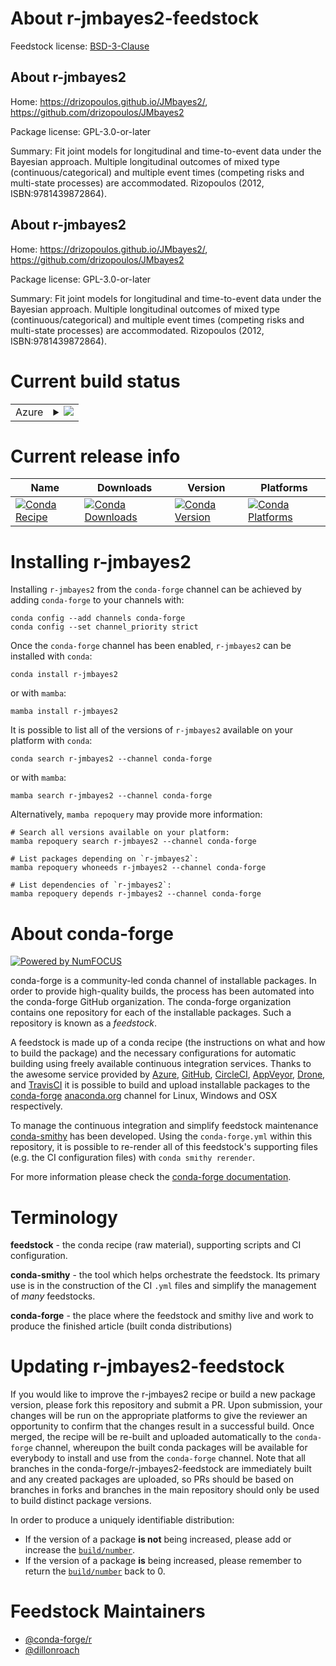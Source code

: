 About r-jmbayes2-feedstock
==========================

Feedstock license: [BSD-3-Clause](https://github.com/conda-forge/r-jmbayes2-feedstock/blob/main/LICENSE.txt)


About r-jmbayes2
----------------

Home: https://drizopoulos.github.io/JMbayes2/, https://github.com/drizopoulos/JMbayes2

Package license: GPL-3.0-or-later

Summary: Fit joint models for longitudinal and time-to-event data under the Bayesian approach. Multiple longitudinal outcomes of mixed type (continuous/categorical) and multiple event times (competing risks and multi-state processes) are accommodated. Rizopoulos (2012, ISBN:9781439872864).

About r-jmbayes2
----------------

Home: https://drizopoulos.github.io/JMbayes2/, https://github.com/drizopoulos/JMbayes2

Package license: GPL-3.0-or-later

Summary: Fit joint models for longitudinal and time-to-event data under the Bayesian approach. Multiple longitudinal outcomes of mixed type (continuous/categorical) and multiple event times (competing risks and multi-state processes) are accommodated. Rizopoulos (2012, ISBN:9781439872864).

Current build status
====================


<table>
    
  <tr>
    <td>Azure</td>
    <td>
      <details>
        <summary>
          <a href="https://dev.azure.com/conda-forge/feedstock-builds/_build/latest?definitionId=20694&branchName=main">
            <img src="https://dev.azure.com/conda-forge/feedstock-builds/_apis/build/status/r-jmbayes2-feedstock?branchName=main">
          </a>
        </summary>
        <table>
          <thead><tr><th>Variant</th><th>Status</th></tr></thead>
          <tbody><tr>
              <td>linux_64_r_base4.2</td>
              <td>
                <a href="https://dev.azure.com/conda-forge/feedstock-builds/_build/latest?definitionId=20694&branchName=main">
                  <img src="https://dev.azure.com/conda-forge/feedstock-builds/_apis/build/status/r-jmbayes2-feedstock?branchName=main&jobName=linux&configuration=linux%20linux_64_r_base4.2" alt="variant">
                </a>
              </td>
            </tr><tr>
              <td>linux_64_r_base4.3</td>
              <td>
                <a href="https://dev.azure.com/conda-forge/feedstock-builds/_build/latest?definitionId=20694&branchName=main">
                  <img src="https://dev.azure.com/conda-forge/feedstock-builds/_apis/build/status/r-jmbayes2-feedstock?branchName=main&jobName=linux&configuration=linux%20linux_64_r_base4.3" alt="variant">
                </a>
              </td>
            </tr><tr>
              <td>osx_64_r_base4.2</td>
              <td>
                <a href="https://dev.azure.com/conda-forge/feedstock-builds/_build/latest?definitionId=20694&branchName=main">
                  <img src="https://dev.azure.com/conda-forge/feedstock-builds/_apis/build/status/r-jmbayes2-feedstock?branchName=main&jobName=osx&configuration=osx%20osx_64_r_base4.2" alt="variant">
                </a>
              </td>
            </tr><tr>
              <td>osx_64_r_base4.3</td>
              <td>
                <a href="https://dev.azure.com/conda-forge/feedstock-builds/_build/latest?definitionId=20694&branchName=main">
                  <img src="https://dev.azure.com/conda-forge/feedstock-builds/_apis/build/status/r-jmbayes2-feedstock?branchName=main&jobName=osx&configuration=osx%20osx_64_r_base4.3" alt="variant">
                </a>
              </td>
            </tr>
          </tbody>
        </table>
      </details>
    </td>
  </tr>
</table>

Current release info
====================

| Name | Downloads | Version | Platforms |
| --- | --- | --- | --- |
| [![Conda Recipe](https://img.shields.io/badge/recipe-r--jmbayes2-green.svg)](https://anaconda.org/conda-forge/r-jmbayes2) | [![Conda Downloads](https://img.shields.io/conda/dn/conda-forge/r-jmbayes2.svg)](https://anaconda.org/conda-forge/r-jmbayes2) | [![Conda Version](https://img.shields.io/conda/vn/conda-forge/r-jmbayes2.svg)](https://anaconda.org/conda-forge/r-jmbayes2) | [![Conda Platforms](https://img.shields.io/conda/pn/conda-forge/r-jmbayes2.svg)](https://anaconda.org/conda-forge/r-jmbayes2) |

Installing r-jmbayes2
=====================

Installing `r-jmbayes2` from the `conda-forge` channel can be achieved by adding `conda-forge` to your channels with:

```
conda config --add channels conda-forge
conda config --set channel_priority strict
```

Once the `conda-forge` channel has been enabled, `r-jmbayes2` can be installed with `conda`:

```
conda install r-jmbayes2
```

or with `mamba`:

```
mamba install r-jmbayes2
```

It is possible to list all of the versions of `r-jmbayes2` available on your platform with `conda`:

```
conda search r-jmbayes2 --channel conda-forge
```

or with `mamba`:

```
mamba search r-jmbayes2 --channel conda-forge
```

Alternatively, `mamba repoquery` may provide more information:

```
# Search all versions available on your platform:
mamba repoquery search r-jmbayes2 --channel conda-forge

# List packages depending on `r-jmbayes2`:
mamba repoquery whoneeds r-jmbayes2 --channel conda-forge

# List dependencies of `r-jmbayes2`:
mamba repoquery depends r-jmbayes2 --channel conda-forge
```


About conda-forge
=================

[![Powered by
NumFOCUS](https://img.shields.io/badge/powered%20by-NumFOCUS-orange.svg?style=flat&colorA=E1523D&colorB=007D8A)](https://numfocus.org)

conda-forge is a community-led conda channel of installable packages.
In order to provide high-quality builds, the process has been automated into the
conda-forge GitHub organization. The conda-forge organization contains one repository
for each of the installable packages. Such a repository is known as a *feedstock*.

A feedstock is made up of a conda recipe (the instructions on what and how to build
the package) and the necessary configurations for automatic building using freely
available continuous integration services. Thanks to the awesome service provided by
[Azure](https://azure.microsoft.com/en-us/services/devops/), [GitHub](https://github.com/),
[CircleCI](https://circleci.com/), [AppVeyor](https://www.appveyor.com/),
[Drone](https://cloud.drone.io/welcome), and [TravisCI](https://travis-ci.com/)
it is possible to build and upload installable packages to the
[conda-forge](https://anaconda.org/conda-forge) [anaconda.org](https://anaconda.org/)
channel for Linux, Windows and OSX respectively.

To manage the continuous integration and simplify feedstock maintenance
[conda-smithy](https://github.com/conda-forge/conda-smithy) has been developed.
Using the ``conda-forge.yml`` within this repository, it is possible to re-render all of
this feedstock's supporting files (e.g. the CI configuration files) with ``conda smithy rerender``.

For more information please check the [conda-forge documentation](https://conda-forge.org/docs/).

Terminology
===========

**feedstock** - the conda recipe (raw material), supporting scripts and CI configuration.

**conda-smithy** - the tool which helps orchestrate the feedstock.
                   Its primary use is in the construction of the CI ``.yml`` files
                   and simplify the management of *many* feedstocks.

**conda-forge** - the place where the feedstock and smithy live and work to
                  produce the finished article (built conda distributions)


Updating r-jmbayes2-feedstock
=============================

If you would like to improve the r-jmbayes2 recipe or build a new
package version, please fork this repository and submit a PR. Upon submission,
your changes will be run on the appropriate platforms to give the reviewer an
opportunity to confirm that the changes result in a successful build. Once
merged, the recipe will be re-built and uploaded automatically to the
`conda-forge` channel, whereupon the built conda packages will be available for
everybody to install and use from the `conda-forge` channel.
Note that all branches in the conda-forge/r-jmbayes2-feedstock are
immediately built and any created packages are uploaded, so PRs should be based
on branches in forks and branches in the main repository should only be used to
build distinct package versions.

In order to produce a uniquely identifiable distribution:
 * If the version of a package **is not** being increased, please add or increase
   the [``build/number``](https://docs.conda.io/projects/conda-build/en/latest/resources/define-metadata.html#build-number-and-string).
 * If the version of a package **is** being increased, please remember to return
   the [``build/number``](https://docs.conda.io/projects/conda-build/en/latest/resources/define-metadata.html#build-number-and-string)
   back to 0.

Feedstock Maintainers
=====================

* [@conda-forge/r](https://github.com/conda-forge/r/)
* [@dillonroach](https://github.com/dillonroach/)


